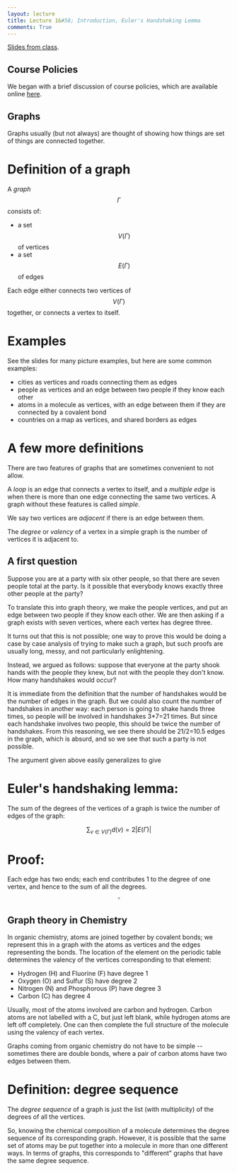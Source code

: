 ```yaml
---
layout: lecture
title: Lecture 1&#58; Introduction, Euler's Handshaking Lemma
comments: True
---
```

[Slides from class](/MAS341-Graph-Theory/Slides/Lecture1.html).


Course Policies
---

We began with a brief discussion of course policies, which are available online <a href="/MAS341-Graph-Theory/Policies/">here</a>.  


Graphs
---

Graphs usually (but not always) are thought of showing how things are set of things are connected together.

Definition of a graph
===

A *graph* $$\Gamma$$ consists of: 

- a set $$V(\Gamma)$$ of vertices 
- a set $$E(\Gamma)$$ of edges 

Each edge either connects two vertices of $$V(\Gamma)$$ together, or connects a vertex to itself.

Examples
===

See the slides for many picture examples, but here are some common examples:

-  cities as vertices and roads connecting them as edges
- people as vertices and an edge between two people if they know each other
- atoms in a molecule as vertices, with an edge between them if they are connected by a covalent bond
- countries on a map as vertices, and shared borders as edges


A few more definitions
===

There are two features of graphs that are sometimes convenient to not allow.  

A *loop* is an edge that connects a vertex to itself, and a *multiple edge* is when there is more than one edge connecting the same two vertices.  A graph without these features is called *simple*.  

We say two vertices are *adjacent* if there is an edge between them.

The *degree* or *valency* of a vertex in a simple graph is the number of vertices it is adjacent to.

A first question
----

Suppose you are at a party with six other people, so that there are seven people total at the party.  Is it possible that everybody knows exactly three other people at the party?

To translate this into graph theory, we make the people vertices, and put an edge between two people if they know each other.  We are then asking if a graph exists with seven vertices, where each vertex has degree three.

It turns out that this is not possible; one way to prove this would be doing a case by case analysis of trying to make such a graph, but such proofs are usually long, messy, and not particularly enlightening.  

Instead, we argued as follows: suppose that everyone at the party shook hands with the people they knew, but not with the people they don't know.  How many handshakes would occur?

It is immediate from the definition that the number of handshakes would be the number of edges in the graph.  But we could also count the number of handshakes in another way: each person is going to shake hands three times, so people will be involved in handshakes 3*7=21 times.  But since each handshake involves two people, this should be twice the number of handshakes.  From this reasoning, we see there should be 21/2=10.5 edges in the graph, which is absurd, and so we see that such a party is not possible.

The argument given above easily generalizes to give

Euler's handshaking lemma:
====
The sum of the degrees of the vertices of a graph is twice the number of edges of the graph:

$$\sum_{v\in V(\Gamma)}d(v)=2|E(\Gamma)|$$

Proof:
===
Each edge has two ends; each end contributes 1 to the degree of one vertex, and hence to the sum of all the degrees.  $$\square$$

Graph theory in Chemistry
----

In organic chemistry, atoms are joined together by covalent bonds; we represent this in a graph with the atoms as vertices and the edges representing the bonds.  The location of the element on the periodic table determines the valency of the vertices corresponding to that element:
 
- Hydrogen (H) and Fluorine (F) have degree 1
- Oxygen (O) and Sulfur (S) have degree 2 
- Nitrogen (N) and Phosphorous (P) have degree 3 
- Carbon (C) has degree 4 

Usually, most of the atoms involved are carbon and hydrogen.  Carbon atoms are not labelled with a C, but just left blank, while hydrogen atoms are left off completely.  One can then complete the full structure of the molecule using the valency of each vertex.

Graphs coming from organic chemistry do not have to be simple -- sometimes there are double bonds, where a pair of carbon atoms have two edges between them.

Definition: degree sequence
====
The *degree sequence* of a graph is just the list (with multiplicity) of the degrees of all the vertices.  

So, knowing the chemical composition of a molecule determines the degree sequence of its corresponding graph.  However, it is possible that the same set of atoms may be put together into a molecule in more than one different ways.  In terms of graphs, this corresponds to "different" graphs that have the same degree sequence.